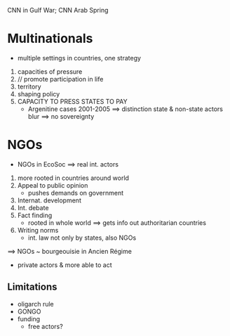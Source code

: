 CNN in Gulf War; CNN Arab Spring

# Multinationals

- multiple settings in countries, one strategy

1. capacities of pressure
2. // promote participation in life
3. territory
4. shaping policy
5. CAPACITY TO PRESS STATES TO PAY
    - Argenitine cases 2001-2005
$\implies$ distinction state & non-state actors blur
$\implies$ <hl>no sovereignty</hl> 

# NGOs

- NGOs in EcoSoc $\implies$ real int. actors

1. more rooted in countries around world
2. Appeal to public opinion
    - pushes demands on government
3. Internat. development
4. Int. debate
5. Fact finding
    - rooted in whole world $\implies$ gets info out authoritarian countries
6. Writing norms
    - int. law not only by states, also NGOs

$\implies$ NGOs ~ bourgeouisie in Ancien Régime
- private actors & more able to act

## Limitations

- oligarch rule
- <hl>GONGO</hl> 
- funding
    - free actors?
    